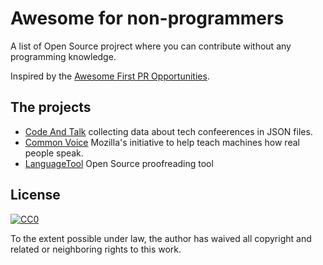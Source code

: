 # Awesome for non-programmers

A list of Open Source projrect where you can contribute without any programming knowledge.

Inspired by the [Awesome First PR Opportunities](https://github.com/MunGell/awesome-for-beginners/).


## The projects

* [Code And Talk](https://github.com/szabgab/codeandtalk.com) collecting data about tech confeerences in JSON files.
* [Common Voice](https://voice.mozilla.org/) Mozilla's initiative to help teach machines how real people speak.
* [LanguageTool](https://community.languagetool.org/) Open Source proofreading tool



## License

[![CC0](http://i.creativecommons.org/p/zero/1.0/88x31.png)](http://creativecommons.org/publicdomain/zero/1.0/)

To the extent possible under law, the author has waived all copyright and related or neighboring rights to this work.

